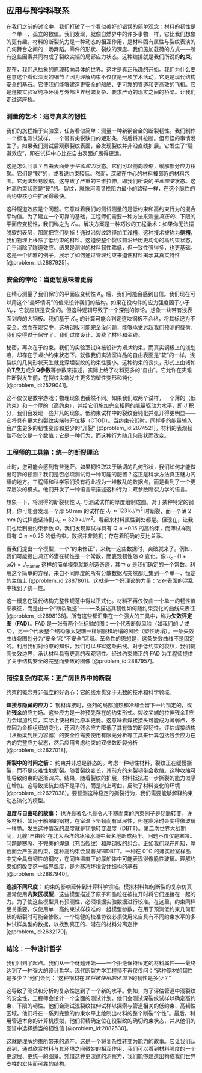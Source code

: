 ## 应用与跨学科联系

在我们之前的讨论中，我们打破了一个看似美好却错误的简单观念：材料的韧性是一个单一、孤立的数值。我们发现，就像自然界中的许多事物一样，它比我们想象的更有趣。材料的断裂抗力是一种动态的相互作用，是材料固有属性与裂纹表演的几何舞台之间的一场舞蹈。零件的形状、裂纹的深度、我们施加载荷的方式——所有这些因素共同构成了裂纹尖端的局部应力状态。这种编排就是我们所说的**约束**。

现在，我们从抽象的原理转向具体的世界。这才是真正乐趣的开始。我们为什么要在意这个看似深奥的细节？因为理解约束不仅仅是一项学术活动，它更是现代结构安全的基石。它使我们能够建造更安全的船舶、更可靠的管道和更高效的飞机。它是连接实验室纯净环境与外部世界纷繁复杂、要求严苛的现实之间的桥梁。让我们走过这座桥。

### 测量的艺术：追寻真实的韧性

我们的旅程始于实验室，任务看似简单：测量一种新钢合金的断裂韧性。我们制作一个标准测试试样，一个带有尖锐缺口的矩形条，然后将其拉断。但奇怪的事情发生了。如果我们测试后观察裂纹表面，会发现裂纹并非沿直线扩展。它发生了“隧道效应”，即在试样中心比在自由表面扩展得更远。

这是怎么回事？自由表面处于*平面应力*状态。它们可以侧向收缩，缓解部分应力积聚。它们是“软”的，或者说约束较低。然而，深藏在中心的材料被邻近的材料包围。它无法轻易收缩，这导致了严重的三维拉伸，即我们所说的*平面应变*状态。这种高约束状态是“硬”的。裂纹，就像河流寻找阻力最小的路径一样，在这个脆性的高约束核心中扩展得最快。

这种隧道效应是个问题。它意味着我们的测试测量的是低约束和高约束行为的混合平均值。为了建立一个可靠的基础，工程师们需要一种方法来测量*真正的*、下限的平面应变韧性，我们称之为 $K_{Ic}$。解决方案是一种巧妙的工程柔术：如果你无法摆脱软的表层，那就把它们刻掉！通过沿裂纹路径加工浅槽，这种技术被称为**侧槽**，我们物理上移除了低约束的材料。这迫使整个裂纹前沿经历更均匀的高约束状态，几乎消除了隧道效应。结果是测得的材料韧性略低，但一致性强得多，也更基础。这是一个优雅的例子，展示了如何通过管理约束来迫使材料揭示其真实特性 [@problem_id:2887925]。

### 安全的悖论：当更韧意味着更弱

在精心测量了我们保守的平面应变韧性 $K_{Ic}$ 后，我们可能会感到自信。我们现在可以用这个“最坏情况”的值来设计我们的结构。如果在役构件的应力强度因子小于 $K_{Ic}$，它就应该是安全的。但这种逻辑导致了一个深刻的悖论。想象一块带有浅表面划痕的大钢板。我们基于 $K_{Ic}$ 的计算可能会判定这块钢板不合格，将其标记为不安全。然而在现实中，这块钢板可能完全没问题，能够承受远超我们预测的载荷。我们变得过于保守了。我们过度设计，浪费了材料和金钱。

秘密，再次在于约束。我们的实验室试样被设计为*最大*约束。而真实钢板上的浅划痕，却存在于*最小*约束状态下。就像我们实验室样品的自由表面是“软”的一样，浅裂纹的几何形状天生就比深埋裂纹的约束性要小。这种约束的丧失，形式上由诸如负**T应力**或负**Q参数**等参数来描述，实际上给了材料更多的“自由”。它允许在灾难性断裂发生前，在裂纹尖端发生更多的塑性变形和钝化 [@problem_id:2529041]。

这不仅仅是数字游戏；物理现象也截然不同。如果我们取两个试样，一个薄的（低约束）和一个厚的（高约束），并给它们施加完全相同的能量驱动力水平，即 $J$ 积分，我们会发现一些非凡的现象。低约束试样中的裂纹会钝化并张开得更明显——它将具有更大的裂纹尖端张开位移（CTOD）。当约束较低时，同样多的能量输入会产生更多的韧性变形和更少的“开裂” [@problem_id:2874521]。材料的表观韧性不仅仅是一个数值；它是一种行为，而这种行为随几何形状而改变。

### 工程师的工具箱：统一的断裂理论

此时，您可能会感到有些迷茫。如果韧性取决于确切的几何形状，我们如何才能做出可靠的预测？我们是否必须测试每一种可能的配置？这正是科学方法真正魅力闪耀的地方。工程师和科学家们没有将此视为一堆散乱的数据点，而是看到了一个更深层次的模式。他们开发了一种语言来描述这种行为：双参数断裂力学的语言。

想象一下，将测得的断裂韧性 $J_c$ 与测试试样的厚度绘制成图。对于某种特定的钢材，你可能会发现一个厚 $50\,\mathrm{mm}$ 的试样在 $J_c \approx 123\,\mathrm{kJ/m^2}$ 时断裂，而一个薄 $2\,\mathrm{mm}$ 的试样能坚持到 $J_c \approx 320\,\mathrm{kJ/m^2}$。看起来材料属性到处都是。但现在，让我们也绘制出约束参数 $Q$。我们发现厚试样具有 $Q \approx +0.15$ 的高约束，而薄试样则具有 $Q \approx -0.25$ 的低约束。数据并非随机；存在着明确的反比关系。

当我们提出一个模型，一个“约束修正”，来统一这些数据时，突破就来了。例如，我们可能提出*真正的*潜在韧性是一个常数，而表观韧性随 $Q$ 变化。像 $J_c \cdot (1 + \alpha Q) = J_{\text{master}}$ 这样的简单模型就能创造奇迹，其中 $\alpha$ 是我们确定的一个常数。利用这个简单的方程，来自不同厚度的所有分散数据点突然都汇集到一个单一、恒定的主值上 [@problem_id:2887861]。这就是一个好理论的力量：它在表面的混乱中找到了统一性。

这一概念在现代结构完整性规范中得以正式化。材料不再仅仅由一个单一的韧性值来表征，而是由一个“断裂轨迹”——一条描述其韧性如何随约束变化的曲线来表征 [@problem_id:2698138]。所有这些都汇集在一个强大的工具中，称为**失效评定图（FAD）**。FAD 是一张有两个坐标轴的图：一个代表断裂风险（如我们的 $J$ 或 $K$），另一个代表整个结构像太妃糖一样屈服和坍塌的风险（塑性坍塌）。一条失效曲线将图划分为“安全”和“不安全”区域。革命性的思想是，这条失效曲线不是固定的。利用我们对约束的知识，我们可以*移动*这条曲线。对于低约束的裂纹，我们提高失效边界，承认材料具有更高的表观韧性。经过约束修正的 FAD 为工程师提供了关于结构安全的完整而细致的图像 [@problem_id:2887957]。

### 错综复杂的联系：更广阔世界中的断裂

约束的概念并非孤立的好奇心；它的线索贯穿于无数的技术和科学领域。

**焊接与隐藏的应力：** 钢材焊接时，强烈的局部加热和冷却会留下一片锁定的，或称**残余**的应力场。这些应力是一种预先存在的约束形式。裂纹尖端的拉伸残余T应力会增加约束，实际上使材料比原本更脆。这意味着焊接接头可能成为薄弱点，不仅因为金相组织的变化，还因为残余应力降低了其有效的断裂韧性。评估焊接结构（从桥梁到压力容器）的安全性需要使用有限元分析等工具来计算包括残余应力在内的完整应力状态，然后应用考虑约束的双参数断裂分析 [@problem_id:2627018]。

**撕裂中的时间之箭：** 约束并非总是静态的。考虑一种韧性材料，裂纹正在缓慢撕裂，而不是灾难性地断裂。随着裂纹变长，其前方的未裂韧带会收缩。这种收缩可能导致约束的逐渐*丧失*。结果，随着裂纹的扩展，材料抵抗进一步撕裂的能力似乎在增加。这导致抵抗曲线不是平的，而是向上弯曲，反映了材料变化的环境 [@problem_id:2627038]。要预测这种稳定的撕裂行为，我们需要能够解释约束动态演化的模型。

**温度与自由轮的故事：** 也许最著名也最令人不寒而栗的约束例子是韧脆转变。许多材料，如用于船舶的钢材，在室温下坚韧而有延展性，但在寒冷时会变得像玻璃一样脆。发生这种情况的温度就是韧脆转变温度（DBTT）。第二次世界大战期间，几艘“自由轮”在北大西洋的冰冷水域中著名地断成两半。问题不仅仅是寒冷。问题是寒冷、不完美的焊缝（充当裂纹）和厚钢板的组合。正如我们现在所知，厚截面会产生高约束。这种高约束会显著*提高*DBTT。一种在 $0^\circ\mathrm{C}$ 的薄实验室样品中完全具有韧性的钢材，在同样温度下的厚船体中可能表现得像脆性玻璃。理解约束如何改变这一临界温度，是为寒冷环境设计结构的基石 [@problem_id:2887940]。

**连接不同尺度：** 约束的影响延伸到计算科学领域。模拟材料如何断裂的复杂仿真通常使用**内聚区模型**，这些模型描述了原子和晶粒在被拉开时将它们连接在一起的力。为了使这些模型具有预测性，必须根据实验数据进行校准。在这里，约束同样至关重要。仅使用单一高约束试样校准的一组模型参数，在用于预测低约束几何形状的断裂时可能会惨败。一个稳健的校准协议必须使用来自具有不同约束水平的多种试样类型的数据，以找到真正的、潜在的材料分离定律 [@problem_id:2632170]。

### 结论：一种设计哲学

我们回到了起点。我们从一个谜题开始——一个拒绝保持恒定的材料属性——最终达到了一种强大的设计哲学。现代断裂力学工程师不再仅仅问：“这种钢材的韧性是多少？”他们会问：“这种钢材在*其将被使用的环境下*的韧性是多少？”

这导致了测试和分析的复杂性达到了一个新的水平。例如，为了评估管道中浅裂纹的安全性，工程师会设计一个全面的测试计划。他们会测试深裂纹试样以确定高约束、下限的韧性。他们会测试浅裂纹拉伸试样以探索与管道相关的低约束、高韧性区域。他们将在一系列完整的约束水平上绘制出材料的整个断裂“个性”。最后，利用管道本身的计算机模拟，他们将精确定位在役裂纹的确切约束状态，并从他们的图谱中选择适当的韧性值 [@problem_id:2882530]。

这就是理解约束所带来的遗产。这是一个将复杂性转变为能力的故事。它让我们认识到，通过欣赏材料与其环境之间微妙的相互作用，我们可以看到材料强度的一个更深层、更统一的图景。凭借这种更深邃的洞察力，我们能够建造出构成我们世界支柱的宏伟而可靠的结构。